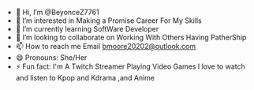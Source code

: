 - 👋 Hi, I’m @BeyonceZ7761
- 👀 I’m interested in Making a Promise Career For My Skills 
- 🌱 I’m currently learning SoftWare Developer 
- 💞️ I’m looking to collaborate on Working With Others Having PatherShip 
- 📫 How to reach me Email bmoore20202@outlook.com 
- 😄 Pronouns: She/Her
- ⚡ Fun fact: I'm A Twitch Streamer Playing Video Games I love to watch and listen to Kpop and Kdrama ,and Anime 

<!---
BeyonceZ7761/BeyonceZ7761 is a ✨ special ✨ repository because its `README.md` (this file) appears on your GitHub profile.
You can click the Preview link to take a look at your changes.
--->
